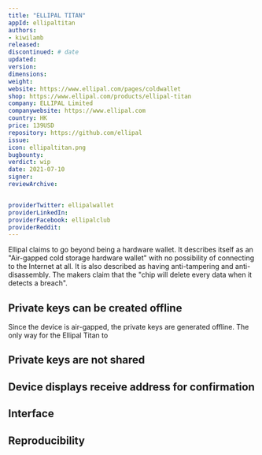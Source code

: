 ```yaml
---
title: "ELLIPAL TITAN"
appId: ellipaltitan
authors:
- kiwilamb
released: 
discontinued: # date
updated:
version:
dimensions: 
weight: 
website: https://www.ellipal.com/pages/coldwallet
shop: https://www.ellipal.com/products/ellipal-titan
company: ELLIPAL Limited
companywebsite: https://www.ellipal.com
country: HK
price: 139USD
repository: https://github.com/ellipal
issue:
icon: ellipaltitan.png
bugbounty:
verdict: wip
date: 2021-07-10
signer:
reviewArchive:


providerTwitter: ellipalwallet
providerLinkedIn: 
providerFacebook: ellipalclub
providerReddit: 
---
```



Ellipal claims to go beyond being a hardware wallet. It describes itself as an "Air-gapped cold storage hardware wallet" with no possibility of connecting to the Internet at all. It is also described as having anti-tampering and anti-disassembly. The makers claim that the "chip will delete every data when it detects a breach".

## Private keys can be created offline

Since the device is air-gapped, the private keys are generated offline. The only way for the Ellipal Titan to 

## Private keys are not shared 
## Device displays receive address for confirmation
## Interface
## Reproducibility